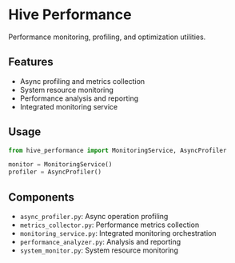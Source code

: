# Hive Performance

Performance monitoring, profiling, and optimization utilities.

## Features

- Async profiling and metrics collection
- System resource monitoring
- Performance analysis and reporting
- Integrated monitoring service

## Usage

```python
from hive_performance import MonitoringService, AsyncProfiler

monitor = MonitoringService()
profiler = AsyncProfiler()
```

## Components

- `async_profiler.py`: Async operation profiling
- `metrics_collector.py`: Performance metrics collection
- `monitoring_service.py`: Integrated monitoring orchestration
- `performance_analyzer.py`: Analysis and reporting
- `system_monitor.py`: System resource monitoring
